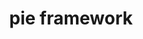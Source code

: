 ---
title: pie framework 
layout: Examples
main: 
  title: Examples
  subtitle: Here you will find examples of different PIE interactions.
pies:
  - name: corespring-choice
    path: /assets/pies/corespring-choice
    title: Choice Interaction
    description: This is a choice interaction
    languages:
      - en-US
      - es-ES
      - zh-CN
  - name: corespring-match
    path: /assets/pies/corespring-match
    title: Match Interaction
    description: This is a match interaction
  - name: corespring-number-line
    path: /assets/pies/corespring-number-line
    title: Number Line
    description: This is a number line interaction
---